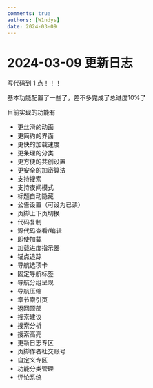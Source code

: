 ```yaml
---
comments: true
authors: [W1ndys]
date: 2024-03-09
---
```


# 2024-03-09 更新日志

写代码到 1 点！！！

基本功能配置了一些了，差不多完成了总进度10%了

<!-- more -->

目前实现的功能有

- 更丝滑的动画
- 更简约的界面
- 更快的加载速度
- 更条理的分类
- 更方便的共创设置
- 更安全的加密算法
- 支持搜索
- 支持夜间模式
- 标题自动隐藏
- 公告设置（可设为已读）
- 页脚上下页切换
- 代码复制
- 源代码查看/编辑
- 即使加载
- 加载进度指示器
- 锚点追踪
- 导航选项卡
- 固定导航标签
- 导航分组呈现
- 导航压缩
- 章节索引页
- 返回顶部
- 搜索建议
- 搜索分析
- 搜索高亮
- 更新日志专区
- 页脚作者社交账号
- 自定义专区
- 功能分类管理
- 评论系统